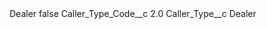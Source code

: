 <?xml version="1.0" encoding="UTF-8"?>
<CustomMetadata xmlns="http://soap.sforce.com/2006/04/metadata" xmlns:xsi="http://www.w3.org/2001/XMLSchema-instance" xmlns:xsd="http://www.w3.org/2001/XMLSchema">
    <label>Dealer</label>
    <protected>false</protected>
    <values>
        <field>Caller_Type_Code__c</field>
        <value xsi:type="xsd:double">2.0</value>
    </values>
    <values>
        <field>Caller_Type__c</field>
        <value xsi:type="xsd:string">Dealer</value>
    </values>
</CustomMetadata>
